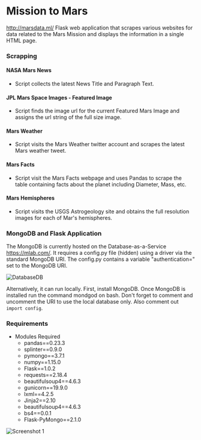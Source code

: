 # Mission to Mars

http://marsdata.ml/
Flask web application that scrapes various websites for data related to the Mars Mission and displays the information in a single HTML page. 

### Scrapping 

#### NASA Mars News
* Script collects the latest News Title and Paragraph Text.

#### JPL Mars Space Images - Featured Image

* Script finds the image url for the current Featured Mars Image and assigns the url string of the full size image.

#### Mars Weather

* Script visits the Mars Weather twitter account and scrapes the latest Mars weather tweet. 

#### Mars Facts

* Script visit the Mars Facts webpage and uses Pandas to scrape the table containing facts about the planet including Diameter, Mass, etc.

#### Mars Hemispheres

* Script visits the USGS Astrogeology site and obtains the full resolution images for each of Mar's hemispheres.


### MongoDB and Flask Application

The MongoDB is currently hosted on the Database-as-a-Service https://mlab.com/. It requires a config.py file (hidden) using a driver via the standard MongoDB URI. The config.py contains a variable "authentication=" set to the MongoDB URI.

![DatabaseDB](https://docs.mlab.com/assets/screenshot-connectinfo.png)

Alternatively, it can run locally. First, install MongoDB. Once MongoDB is installed run the command mondgod on bash. Don't forget to comment and uncomment the URI to use the local database only. Also comment out `import config`.

### Requirements 

* Modules Required 
    * pandas==0.23.3
    * splinter==0.9.0
    * pymongo==3.7.1
    * numpy==1.15.0
    * Flask==1.0.2
    * requests==2.18.4
    * beautifulsoup4==4.6.3
    * gunicorn==19.9.0
    * lxml==4.2.5
    * Jinja2==2.10
    * beautifulsoup4==4.6.3
    * bs4==0.0.1
    * Flask-PyMongo==2.1.0


![Screenshot 1](https://github.com/cantugabriela/Mission-to-Mars/blob/master/screenshot.png?raw=true)
